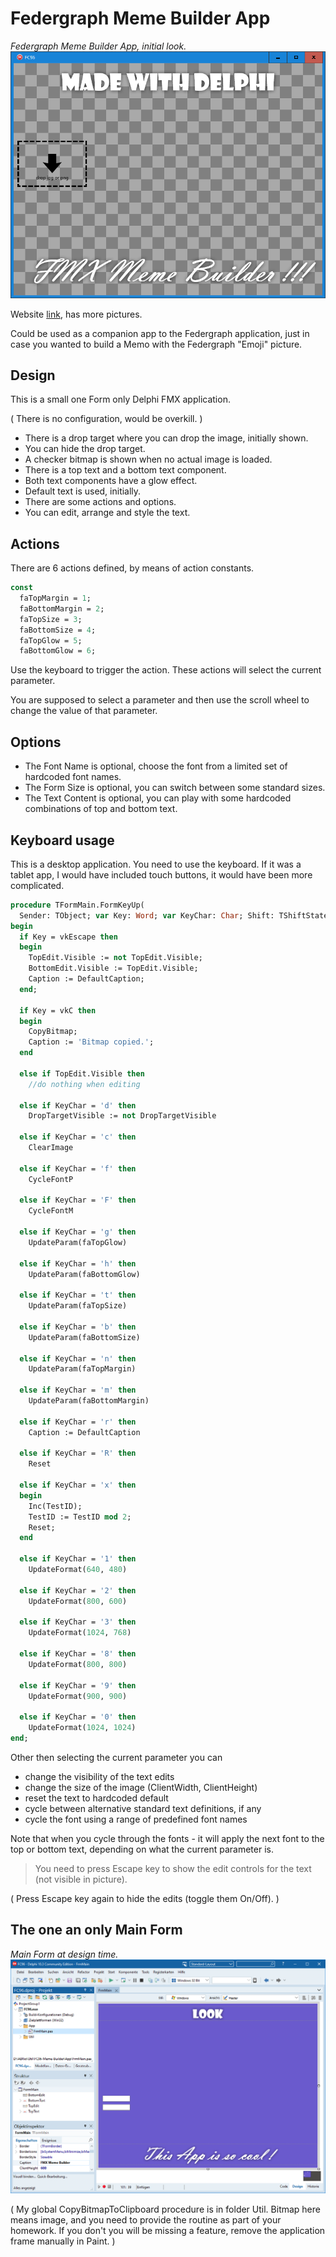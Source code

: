 # Federgraph Meme Builder App

*Federgraph Meme Builder App, initial look.*<br>
![Meme Builder](images/Meme-Builder-03.png)

Website [link](https://federgraph.de/federgraph-meme-builder-source.html), has more pictures.

Could be used as a companion app to the Federgraph application, just in case you wanted to build a Memo with the Federgraph "Emoji" picture.

## Design

This is a small one Form only Delphi FMX application.

( There is no configuration, would be overkill. )

- There is a drop target where you can drop the image, initially shown.
- You can hide the drop target.
- A checker bitmap is shown when no actual image is loaded.
- There is a top text and a bottom text component.
- Both text components have a glow effect.
- Default text is used, initially.
- There are some actions and options.
- You can edit, arrange and style the text.

## Actions

There are 6 actions defined, by means of action constants.

```pascal
const
  faTopMargin = 1;
  faBottomMargin = 2;
  faTopSize = 3;
  faBottomSize = 4;
  faTopGlow = 5;
  faBottomGlow = 6;
```

Use the keyboard to trigger the action.
These actions will select the current parameter.

You are supposed to select a parameter and then use the scroll wheel to change the value of that parameter.

## Options

- The Font Name is optional, choose the font from a limited set of hardcoded font names.
- The Form Size is optional, you can switch between some standard sizes.
- The Text Content is optional, you can play with some hardcoded combinations of top and bottom text.

## Keyboard usage

This is a desktop application. You need to use the keyboard.
If it was a tablet app, I would have included touch buttons, it would have been more complicated.

```pascal
procedure TFormMain.FormKeyUp(
  Sender: TObject; var Key: Word; var KeyChar: Char; Shift: TShiftState);
begin
  if Key = vkEscape then
  begin
    TopEdit.Visible := not TopEdit.Visible;
    BottomEdit.Visible := TopEdit.Visible;
    Caption := DefaultCaption;
  end;

  if Key = vkC then
  begin
    CopyBitmap;
    Caption := 'Bitmap copied.';
  end

  else if TopEdit.Visible then
    //do nothing when editing

  else if KeyChar = 'd' then
    DropTargetVisible := not DropTargetVisible

  else if KeyChar = 'c' then
    ClearImage

  else if KeyChar = 'f' then
    CycleFontP

  else if KeyChar = 'F' then
    CycleFontM

  else if KeyChar = 'g' then
    UpdateParam(faTopGlow)

  else if KeyChar = 'h' then
    UpdateParam(faBottomGlow)

  else if KeyChar = 't' then
    UpdateParam(faTopSize)

  else if KeyChar = 'b' then
    UpdateParam(faBottomSize)

  else if KeyChar = 'n' then
    UpdateParam(faTopMargin)

  else if KeyChar = 'm' then
    UpdateParam(faBottomMargin)

  else if KeyChar = 'r' then
    Caption := DefaultCaption

  else if KeyChar = 'R' then
    Reset

  else if KeyChar = 'x' then
  begin
    Inc(TestID);
    TestID := TestID mod 2;
    Reset;
  end

  else if KeyChar = '1' then
    UpdateFormat(640, 480)

  else if KeyChar = '2' then
    UpdateFormat(800, 600)

  else if KeyChar = '3' then
    UpdateFormat(1024, 768)

  else if KeyChar = '8' then
    UpdateFormat(800, 800)

  else if KeyChar = '9' then
    UpdateFormat(900, 900)

  else if KeyChar = '0' then
    UpdateFormat(1024, 1024)
end;
```

Other then selecting the current parameter you can

- change the visibility of the text edits
- change the size of the image (ClientWidth, ClientHeight)
- reset the text to hardcoded default
- cycle between alternative standard text definitions, if any
- cycle the font using a range of predefined font names

Note that when you cycle through the fonts - it will apply the next font to the top or bottom text,
depending on what the current parameter is.

> You need to press Escape key to show the edit controls for the text (not visible in picture).

( Press Escape key again to hide the edits (toggle them On/Off). )

## The one an only Main Form

*Main Form at design time.*<br>
![Meme Builder](images/Meme-Builder-02.png)

( My global CopyBitmapToClipboard procedure is in folder Util.
  Bitmap here means image, and you need to provide the routine as part of your homework.
  If you don't you will be missing a feature, remove the application frame manually in Paint. )